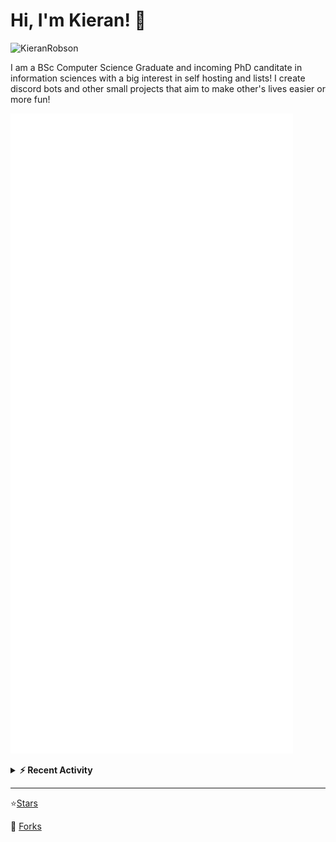 
# Hi, I'm Kieran! 👋  

<p>
    <img src="https://komarev.com/ghpvc/?username=KieranRobson" alt="KieranRobson"/>       
</p>

I am a BSc Computer Science Graduate and incoming PhD canditate in information sciences with a big interest in self hosting and lists! I create discord bots and other small projects that aim to make other's lives easier or more fun!


<!-- Stats -->
![Metrics](assets/metrics.plugin.activity.svg) 

<!-- Recenet Activity -->
<details>
<summary><b>⚡ Recent Activity</b></summary>

<!--START_SECTION:activity-->
1. 💪 Opened PR [#3599](https://github.com/streetsidesoftware/cspell/pull/3599) in [streetsidesoftware/cspell](https://github.com/streetsidesoftware/cspell)
2. 💪 Opened PR [#3294](https://github.com/awesome-selfhosted/awesome-selfhosted/pull/3294) in [awesome-selfhosted/awesome-selfhosted](https://github.com/awesome-selfhosted/awesome-selfhosted)
3. 🗣 Commented on [#5](https://github.com/hullcss/hullcss-discord-bot/issues/5) in [hullcss/hullcss-discord-bot](https://github.com/hullcss/hullcss-discord-bot)
4. 🗣 Commented on [#3065](https://github.com/awesome-selfhosted/awesome-selfhosted/issues/3065) in [awesome-selfhosted/awesome-selfhosted](https://github.com/awesome-selfhosted/awesome-selfhosted)
5. ❗️ Opened issue [#1](https://github.com/Param-Raval/letterboxd-stats/issues/1) in [Param-Raval/letterboxd-stats](https://github.com/Param-Raval/letterboxd-stats)
6. ❗️ Opened issue [#184](https://github.com/GoodbyteCo/Letterboxd-Film-Frequency/issues/184) in [GoodbyteCo/Letterboxd-Film-Frequency](https://github.com/GoodbyteCo/Letterboxd-Film-Frequency)
7. 💪 Opened PR [#3288](https://github.com/awesome-selfhosted/awesome-selfhosted/pull/3288) in [awesome-selfhosted/awesome-selfhosted](https://github.com/awesome-selfhosted/awesome-selfhosted)
8. 🗣 Commented on [#3287](https://github.com/awesome-selfhosted/awesome-selfhosted/issues/3287) in [awesome-selfhosted/awesome-selfhosted](https://github.com/awesome-selfhosted/awesome-selfhosted)
9. 🗣 Commented on [#2034](https://github.com/awesome-selfhosted/awesome-selfhosted/issues/2034) in [awesome-selfhosted/awesome-selfhosted](https://github.com/awesome-selfhosted/awesome-selfhosted)
10. 🗣 Commented on [#3285](https://github.com/awesome-selfhosted/awesome-selfhosted/issues/3285) in [awesome-selfhosted/awesome-selfhosted](https://github.com/awesome-selfhosted/awesome-selfhosted)
<!--END_SECTION:activity-->

More Activity [Here](pages/RECENT-ACTIVITY.md)
</details>
</p>


-----
⭐[Stars](pages/STARRED-REPOS.md)

🍴 [Forks](https://github.com/forks-by-kieran)
